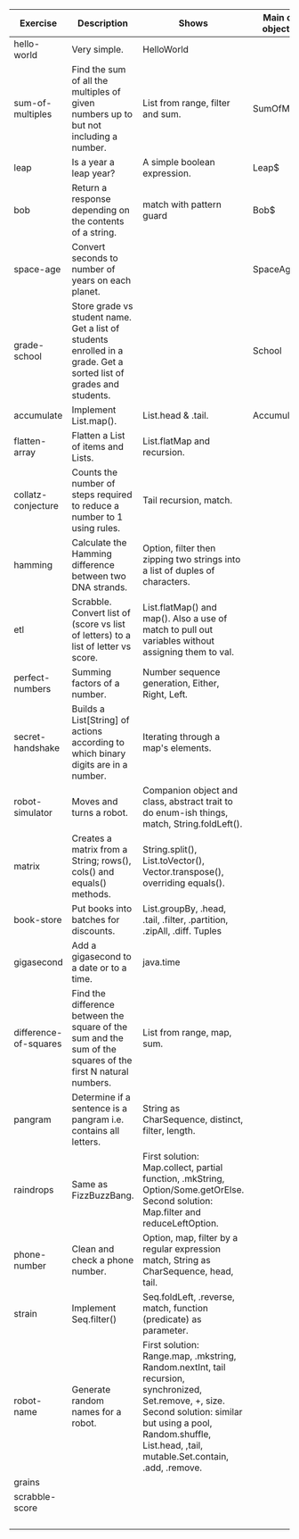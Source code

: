 | Exercise | Description | Shows | Main class / object name |
| -------- | ----------- | ----- | ------------------------ |
| hello-world | Very simple. | HelloWorld |
| sum-of-multiples | Find the sum of all the multiples of given numbers up to but not including a number. | List from range, filter and sum. | SumOfMultiples$ |
| leap | Is a year a leap year? | A simple boolean expression. | Leap$ |
| bob | Return a response depending on the contents of a string. | match with pattern guard | Bob$ |
| space-age | Convert seconds to number of years on each planet. |  | SpaceAge$ |
| grade-school | Store grade vs student name. Get a list of students enrolled in a grade. Get a sorted list of grades and students. | | School |
| accumulate | Implement List.map(). | List.head & .tail. | Accumulate |
| flatten-array | Flatten a List of items and Lists. | List.flatMap and recursion. |  |
| collatz-conjecture | Counts the number of steps required to reduce a number to 1 using rules. | Tail recursion, match. |  |
| hamming | Calculate the Hamming difference between two DNA strands. | Option, filter then zipping two strings into a list of duples of characters. |  |
| etl | Scrabble. Convert list of (score vs list of letters) to a list of letter vs score. | List.flatMap() and map(). Also a use of match to pull out variables without assigning them to val. |  |
| perfect-numbers | Summing factors of a number. | Number sequence generation, Either, Right, Left. |  |
| secret-handshake | Builds a List\[String\] of actions according to which binary digits are in a number. | Iterating through a map's elements. |  |
| robot-simulator | Moves and turns a robot. | Companion object and class, abstract trait to do enum-ish things, match, String.foldLeft(). |  |
| matrix | Creates a matrix from a String; rows(), cols() and equals() methods. | String.split(), List.toVector(), Vector.transpose(), overriding equals(). |  |
| book-store | Put books into batches for discounts. | List.groupBy, .head, .tail, .filter, .partition, .zipAll, .diff. Tuples |  |
| gigasecond | Add a gigasecond to a date or to a time. | java.time |  |
| difference-of-squares | Find the difference between the square of the sum and the sum of the squares of the first N natural numbers. | List from range, map, sum. |  |
| pangram | Determine if a sentence is a pangram i.e. contains all letters. | String as CharSequence, distinct, filter, length. |  |
| raindrops | Same as FizzBuzzBang. | First solution: Map.collect, partial function, .mkString, Option/Some.getOrElse. Second solution: Map.filter and reduceLeftOption. |  |
| phone-number | Clean and check a phone number. | Option, map, filter by a regular expression match, String as CharSequence, head, tail. |  |
| strain | Implement Seq.filter() | Seq.foldLeft, .reverse, match, function (predicate) as parameter. |  |
| robot-name | Generate random names for a robot. | First solution: Range.map, .mkstring, Random.nextInt, tail recursion, synchronized, Set.remove, +, size. Second solution: similar but using a pool, Random.shuffle, List.head, ,tail, mutable.Set.contain, .add, .remove. |  |
| grains |  |  |  |
| scrabble-score |  |  |  |
|  |  |  |  |
|  |  |  |  |
|  |  |  |  |
|  |  |  |  |
